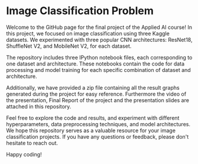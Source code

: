 # Image Classification Problem

Welcome to the GitHub page for the final project of the Applied AI course! In this project, we focused on image classification using three Kaggle datasets. We experimented with three popular CNN architectures: ResNet18, ShuffleNet V2, and MobileNet V2, for each dataset.

The repository includes three IPython notebook files, each corresponding to one dataset and architecture. These notebooks contain the code for data processing and model training for each specific combination of dataset and architecture.

Additionally, we have provided a zip file containing all the result graphs generated during the project for easy reference. Furthermore the video of the presentation, Final Report of the project and the presentation slides are attached in this repository.

Feel free to explore the code and results, and experiment with different hyperparameters, data preprocessing techniques, and model architectures. We hope this repository serves as a valuable resource for your image classification projects. If you have any questions or feedback, please don't hesitate to reach out. 

Happy coding!
